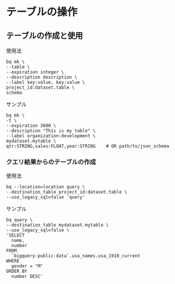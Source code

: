 # テーブルの操作
## テーブルの作成と使用
使用法
```console
bq mk \
--table \
--expiration integer \
--description description \
--label key:value, key:value \
project_id:dataset.table \
schema
```

サンプル
```console
bq mk \
-t \
--expiration 3600 \
--description "This is my table" \
--label organization:development \
mydataset.mytable \
qtr:STRING,sales:FLOAT,year:STRING    # OR path/to/json_schema
```

### クエリ結果からのテーブルの作成
使用法
```console
bq --location=location query \
--destination_table project_id:dataset.table \
--use_legacy_sql=false 'query'
```

サンプル
```console
bq query \
--destination_table mydataset.mytable \
--use_legacy_sql=false \
'SELECT
  name,
  number
FROM
  `bigquery-public-data`.usa_names.usa_1910_current
WHERE
  gender = "M"
ORDER BY
  number DESC'
```
